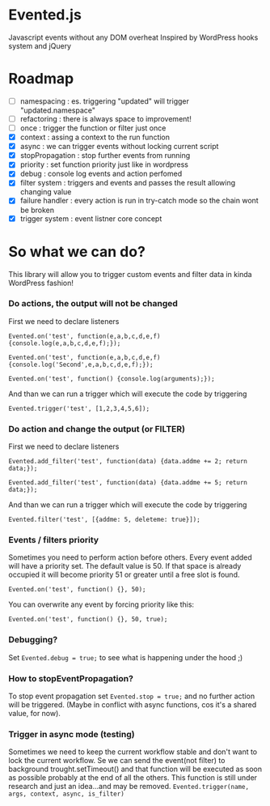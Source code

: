 # Evented.js
Javascript events without any DOM overheat
Inspired by WordPress hooks system and jQuery

# Roadmap
- [ ] namespacing : es. triggering "updated" will trigger "updated.namespace"
- [ ] refactoring : there is always space to improvement!
- [ ] once : trigger the function or filter just once
- [x] context : assing a context to the run function
- [x] async : we can trigger events without locking current script
- [x] stopPropagation : stop further events from running
- [x] priority : set function priority just like in wordpress
- [x] debug : console log events and action perfomed
- [x] filter system : triggers and events and passes the result allowing changing value
- [x] failure handler : every action is run in try-catch mode so the chain wont be broken
- [x] trigger system : event listner core concept

# So what we can do?
This library will allow you to trigger custom events and filter data in kinda WordPress fashion!

### Do actions, the output will not be changed
First we need to declare listeners

`Evented.on('test', function(e,a,b,c,d,e,f) {console.log(e,a,b,c,d,e,f);});`

`Evented.on('test', function(e,a,b,c,d,e,f) {console.log('Second',e,a,b,c,d,e,f);});`

`Evented.on('test', function() {console.log(arguments);});`

And than we can run a trigger which will execute the code by triggering

`Evented.trigger('test', [1,2,3,4,5,6]);`


 
### Do action and change the output (or FILTER)
First we need to declare listeners

`Evented.add_filter('test', function(data) {data.addme += 2; return data;});`

`Evented.add_filter('test', function(data) {data.addme += 5; return data;});`

And than we can run a trigger which will execute the code by triggering

`Evented.filter('test', [{addme: 5, deleteme: true}]);`

### Events / filters priority
Sometimes you need to perform action before others.
Every event added will have a priority set. The default value is 50.
If that space is already occupied it will become priority 51 or greater until a free slot is found.

`Evented.on('test', function() {}, 50);`

You can overwrite any event by forcing priority like this:

`Evented.on('test', function() {}, 50, true);`


### Debugging?
Set `Evented.debug = true;` to see what is happening under the hood ;)

### How to stopEventPropagation?
To stop event propagation set `Evented.stop = true;` and no further action will be triggered.
(Maybe in conflict with async functions, cos it's a shared value, for now).

### Trigger in async mode (testing)
Sometimes we need to keep the current workflow stable and don't want to lock the current workflow.
Se we can send the event(not filter) to background trought.setTimeout() and that function will be executed as soon as possible probably at the end of all the others. This function is still under research and just an idea...and may be removed.
`Evented.trigger(name, args, context, async, is_filter)`
